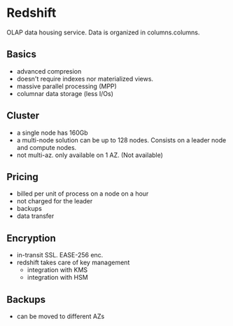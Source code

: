 # Redshift

OLAP data housing service.
Data is organized in columns.columns.

## Basics

- advanced compresion
- doesn't require indexes nor materialized views.
- massive parallel processing (MPP)
- columnar data storage (less I/Os)

## Cluster

- a single node has 160Gb
- a multi-node solution can be up to 128 nodes. Consists on a leader node and compute nodes.
- not multi-az. only available on 1 AZ. (Not available)

## Pricing

- billed per unit of process on a node on a hour
- not charged for the leader
- backups
- data transfer

## Encryption

- in-transit SSL. EASE-256 enc.
- redshift takes care of key management
    - integration with KMS
    - integration with HSM

## Backups

- can be moved to different AZs
